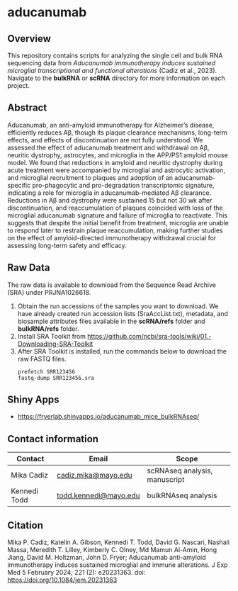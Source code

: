 # aducanumab
## Overview
This repository contains scripts for analyzing the single cell and bulk RNA sequencing data from *Aducanumab immunotherapy induces sustained microglial transcriptional and functional alterations* (Cadiz et al., 2023). Navigate to the **bulkRNA** or **scRNA** directory for more information on each project.

## Abstract
Aducanumab, an anti-amyloid immunotherapy for Alzheimer’s disease, efficiently reduces Aβ, though its plaque clearance mechanisms, long-term effects, and effects of discontinuation are not fully understood. We assessed the effect of aducanumab treatment and withdrawal on Aβ, neuritic dystrophy, astrocytes, and microglia in the APP/PS1 amyloid mouse model. We found that reductions in amyloid and neuritic dystrophy during acute treatment were accompanied by microglial and astrocytic activation, and microglial recruitment to plaques and adoption of an aducanumab-specific pro-phagocytic and pro-degradation transcriptomic signature, indicating a role for microglia in aducanumab-mediated Aβ clearance. Reductions in Aβ and dystrophy were sustained 15 but not 30 wk after discontinuation, and reaccumulation of plaques coincided with loss of the microglial aducanumab signature and failure of microglia to reactivate. This suggests that despite the initial benefit from treatment, microglia are unable to respond later to restrain plaque reaccumulation, making further studies on the effect of amyloid-directed immunotherapy withdrawal crucial for assessing long-term safety and efficacy.

## Raw Data
The raw data is available to download from the Sequence Read Archive (SRA) under PRJNA1026618.
1. Obtain the run accessions of the samples you want to download. We have already created run accession lists (SraAccList.txt), metadata, and biosample attributes files available in the **scRNA/refs** folder and **bulkRNA/refs** folder.
2. Install SRA Toolkit from https://github.com/ncbi/sra-tools/wiki/01.-Downloading-SRA-Toolkit
3. After SRA Toolkit is installed, run the commands below to download the raw FASTQ files.
   ```
   prefetch SRR123456
   fastq-dump SRR123456.sra
   ```
## Shiny Apps
- https://fryerlab.shinyapps.io/aducanumab_mice_bulkRNAseq/


## Contact information

| Contact | Email | Scope |
| --- | --- | --- |
| Mika Cadiz | cadiz.mika@mayo.edu | scRNAseq analysis, manuscript |
| Kennedi Todd | todd.kennedi@mayo.edu | bulkRNAseq analysis |

## Citation
Mika P. Cadiz, Katelin A. Gibson, Kennedi T. Todd, David G. Nascari, Nashali Massa, Meredith T. Lilley, Kimberly C. Olney, Md Mamun Al-Amin, Hong Jiang, David M. Holtzman, John D. Fryer; Aducanumab anti-amyloid immunotherapy induces sustained microglial and immune alterations. J Exp Med 5 February 2024; 221 (2): e20231363. doi: https://doi.org/10.1084/jem.20231363
